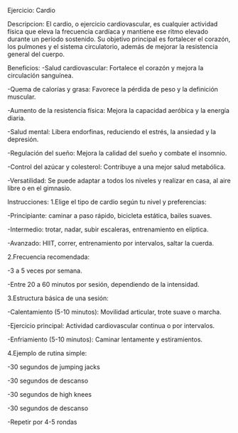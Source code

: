 Ejercicio: Cardio

Descripcion:
El cardio, o ejercicio cardiovascular, es cualquier actividad física que eleva la frecuencia cardíaca y mantiene ese ritmo elevado durante un período sostenido. Su objetivo principal es fortalecer el corazón, los pulmones y el sistema circulatorio, además de mejorar la resistencia general del cuerpo.

Beneficios:
-Salud cardiovascular: Fortalece el corazón y mejora la circulación sanguínea.

-Quema de calorías y grasa: Favorece la pérdida de peso y la definición muscular.

-Aumento de la resistencia física: Mejora la capacidad aeróbica y la energía diaria.

-Salud mental: Libera endorfinas, reduciendo el estrés, la ansiedad y la depresión.

-Regulación del sueño: Mejora la calidad del sueño y combate el insomnio.

-Control del azúcar y colesterol: Contribuye a una mejor salud metabólica.

-Versatilidad: Se puede adaptar a todos los niveles y realizar en casa, al aire libre o en el gimnasio.

Instrucciones:
1.Elige el tipo de cardio según tu nivel y preferencias:

-Principiante: caminar a paso rápido, bicicleta estática, bailes suaves.

-Intermedio: trotar, nadar, subir escaleras, entrenamiento en elíptica.

-Avanzado: HIIT, correr, entrenamiento por intervalos, saltar la cuerda.

2.Frecuencia recomendada:

-3 a 5 veces por semana.

-Entre 20 a 60 minutos por sesión, dependiendo de la intensidad.

3.Estructura básica de una sesión:

-Calentamiento (5-10 minutos): Movilidad articular, trote suave o marcha.

-Ejercicio principal: Actividad cardiovascular continua o por intervalos.

-Enfriamiento (5-10 minutos): Caminar lentamente y estiramientos.

4.Ejemplo de rutina simple:

-30 segundos de jumping jacks

-30 segundos de descanso

-30 segundos de high knees

-30 segundos de descanso

-Repetir por 4-5 rondas
